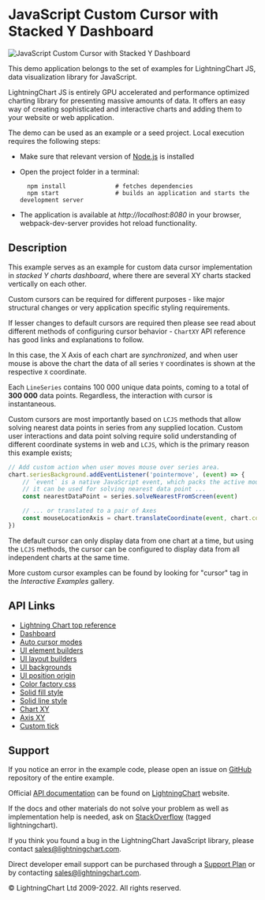 # JavaScript Custom Cursor with Stacked Y Dashboard

![JavaScript Custom Cursor with Stacked Y Dashboard](customCursorStackedY-darkGold.png)

This demo application belongs to the set of examples for LightningChart JS, data visualization library for JavaScript.

LightningChart JS is entirely GPU accelerated and performance optimized charting library for presenting massive amounts of data. It offers an easy way of creating sophisticated and interactive charts and adding them to your website or web application.

The demo can be used as an example or a seed project. Local execution requires the following steps:

-   Make sure that relevant version of [Node.js](https://nodejs.org/en/download/) is installed
-   Open the project folder in a terminal:

          npm install              # fetches dependencies
          npm start                # builds an application and starts the development server

-   The application is available at _http://localhost:8080_ in your browser, webpack-dev-server provides hot reload functionality.


## Description

This example serves as an example for custom data cursor implementation in _stacked Y charts dashboard_, where there are several XY charts stacked vertically on each other.

Custom cursors can be required for different purposes - like major structural changes or very application specific styling requirements.

If lesser changes to default cursors are required then please see read about different methods of configuring cursor behavior - `ChartXY` API reference has good links and explanations to follow.

In this case, the X Axis of each chart are _synchronized_, and when user mouse is above the chart the data of all series `Y` coordinates is shown at the respective `X` coordinate.

Each `LineSeries` contains 100 000 unique data points, coming to a total of **300 000** data points. Regardless, the interaction with cursor is instantaneous.

Custom cursors are most importantly based on `LCJS` methods that allow solving nearest data points in series from any supplied location.
Custom user interactions and data point solving require solid understanding of different coordinate systems in web and `LCJS`, which is the primary reason this example exists;

```javascript
// Add custom action when user moves mouse over series area.
chart.seriesBackground.addEventListener('pointermove', (event) => {
    // `event` is a native JavaScript event, which packs the active mouse location in `clientX` and `clientY` properties.
    // it can be used for solving nearest data point ...
    const nearestDataPoint = series.solveNearestFromScreen(event)

    // ... or translated to a pair of Axes
    const mouseLocationAxis = chart.translateCoordinate(event, chart.coordsAxis)
})
```

The default cursor can only display data from one chart at a time, but using the `LCJS` methods, the cursor can be configured to display data from all independent charts at the same time.

More custom cursor examples can be found by looking for "cursor" tag in the _Interactive Examples_ gallery.


## API Links

* [Lightning Chart top reference]
* [Dashboard]
* [Auto cursor modes]
* [UI element builders]
* [UI layout builders]
* [UI backgrounds]
* [UI position origin]
* [Color factory css]
* [Solid fill style]
* [Solid line style]
* [Chart XY]
* [Axis XY]
* [Custom tick]


## Support

If you notice an error in the example code, please open an issue on [GitHub][0] repository of the entire example.

Official [API documentation][1] can be found on [LightningChart][2] website.

If the docs and other materials do not solve your problem as well as implementation help is needed, ask on [StackOverflow][3] (tagged lightningchart).

If you think you found a bug in the LightningChart JavaScript library, please contact sales@lightningchart.com.

Direct developer email support can be purchased through a [Support Plan][4] or by contacting sales@lightningchart.com.

[0]: https://github.com/Arction/
[1]: https://lightningchart.com/lightningchart-js-api-documentation/
[2]: https://lightningchart.com
[3]: https://stackoverflow.com/questions/tagged/lightningchart
[4]: https://lightningchart.com/support-services/

© LightningChart Ltd 2009-2022. All rights reserved.


[Lightning Chart top reference]: https://lightningchart.com/js-charts/api-documentation/v7.1.0/interfaces/LightningChart.html
[Dashboard]: https://lightningchart.com/js-charts/api-documentation/v7.1.0/classes/Dashboard.html
[Auto cursor modes]: https://lightningchart.com/js-charts/api-documentation/v7.1.0/enums/AutoCursorModes.html
[UI element builders]: https://lightningchart.com/js-charts/api-documentation/v7.1.0/variables/UIElementBuilders.html
[UI layout builders]: https://lightningchart.com/js-charts/api-documentation/v7.1.0/variables/UILayoutBuilders.html
[UI backgrounds]: https://lightningchart.com/js-charts/api-documentation/v7.1.0/variables/UIBackgrounds.html
[UI position origin]: https://lightningchart.com/js-charts/api-documentation/v7.1.0/variables/UIOrigins.html
[Color factory css]: https://lightningchart.com/js-charts/api-documentation/v7.1.0/functions/ColorCSS.html
[Solid fill style]: https://lightningchart.com/js-charts/api-documentation/v7.1.0/classes/SolidFill.html
[Solid line style]: https://lightningchart.com/js-charts/api-documentation/v7.1.0/classes/SolidLine.html
[Chart XY]: https://lightningchart.com/js-charts/api-documentation/v7.1.0/classes/ChartXY.html
[Axis XY]: https://lightningchart.com/js-charts/api-documentation/v7.1.0/classes/Axis.html
[Custom tick]: https://lightningchart.com/js-charts/api-documentation/v7.1.0/classes/CustomTick.html

